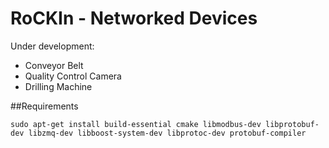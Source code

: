 RoCKIn - Networked Devices
==========================

Under development:
* Conveyor Belt
* Quality Control Camera
* Drilling Machine


##Requirements

    sudo apt-get install build-essential cmake libmodbus-dev libprotobuf-dev libzmq-dev libboost-system-dev libprotoc-dev protobuf-compiler


